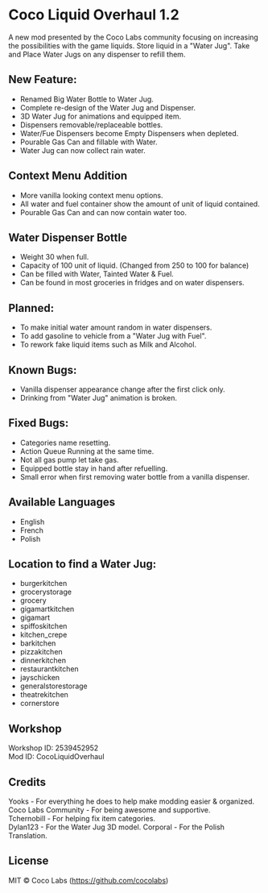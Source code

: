 # Coco Liquid Overhaul 1.2

A new mod presented by the Coco Labs community focusing on increasing the possibilities with the game liquids. Store liquid in a "Water Jug". Take and Place Water Jugs on any dispenser to refill them.

## New Feature:
- Renamed Big Water Bottle to Water Jug.
- Complete re-design of the Water Jug and Dispenser.
- 3D Water Jug for animations and equipped item.
- Dispensers removable/replaceable bottles.
- Water/Fue Dispensers become Empty Dispensers when depleted.
- Pourable Gas Can and fillable with Water.
- Water Jug can now collect rain water.

## Context Menu Addition
- More vanilla looking context menu options.
- All water and fuel container show the amount of unit of liquid contained.
- Pourable Gas Can and can now contain water too.

## Water Dispenser Bottle
- Weight 30 when full.
- Capacity of 100 unit of liquid. (Changed from 250 to 100 for balance)
- Can be filled with Water, Tainted Water & Fuel.
- Can be found in most groceries in fridges and on water dispensers.

## Planned:
- To make initial water amount random in water dispensers.
- To add gasoline to vehicle from a "Water Jug with Fuel".
- To rework fake liquid items such as Milk and Alcohol.

## Known Bugs:
- Vanilla dispenser appearance change after the first click only.
- Drinking from "Water Jug" animation is broken.

## Fixed Bugs:
- Categories name resetting.
- Action Queue Running at the same time.
- Not all gas pump let take gas.
- Equipped bottle stay in hand after refuelling.
- Small error when first removing water bottle from a vanilla dispenser.

## Available Languages
- English
- French
- Polish

## Location to find a Water Jug:
- burgerkitchen
- grocerystorage
- grocery
- gigamartkitchen
- gigamart
- spiffoskitchen
- kitchen_crepe
- barkitchen
- pizzakitchen
- dinnerkitchen
- restaurantkitchen
- jayschicken
- generalstorestorage
- theatrekitchen
- cornerstore

## Workshop

Workshop ID: 2539452952  
Mod ID: CocoLiquidOverhaul

## Credits

Yooks - For everything he does to help make modding easier & organized.  
Coco Labs Community - For being awesome and supportive.  
Tchernobill - For helping fix item categories.  
Dylan123 - For the Water Jug 3D model.
Corporal - For the Polish Translation.

## License

MIT © Coco Labs (https://github.com/cocolabs)